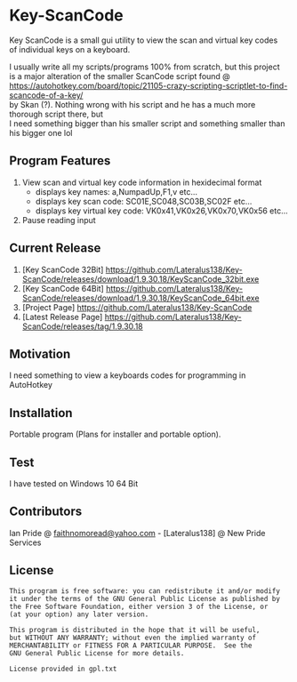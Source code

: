 # Key-ScanCode
Key ScanCode is a small gui utility to view the scan and virtual key codes<br />
of individual keys on a keyboard.<br />

I usually write all my scripts/programs 100% from scratch, but this project<br />
is a major alteration of the smaller ScanCode script found @<br />
https://autohotkey.com/board/topic/21105-crazy-scripting-scriptlet-to-find-scancode-of-a-key/<br />
by Skan (?). Nothing wrong with his script and he has a much more thorough script there, but<br />
I need something bigger than his smaller script and something smaller than his bigger one lol<br />

## Program Features
1. View scan and virtual key code information in hexidecimal format
	- displays key names: a,NumpadUp,F1,v etc...
	- displays key scan code: SC01E,SC048,SC03B,SC02F etc...
	- displays key virtual key code: VK0x41,VK0x26,VK0x70,VK0x56 etc...
2. Pause reading input
	
## Current Release
1. [Key ScanCode 32Bit]
	https://github.com/Lateralus138/Key-ScanCode/releases/download/1.9.30.18/KeyScanCode_32bit.exe
1. [Key ScanCode 64Bit]
	https://github.com/Lateralus138/Key-ScanCode/releases/download/1.9.30.18/KeyScanCode_64bit.exe
1. [Project Page]
	https://github.com/Lateralus138/Key-ScanCode
1. [Latest Release Page]
	https://github.com/Lateralus138/Key-ScanCode/releases/tag/1.9.30.18
	
## Motivation
I need something to view a keyboards codes for programming in AutoHotkey

## Installation

Portable program (Plans for installer and portable option).


## Test
I have tested on Windows 10 64 Bit

## Contributors

Ian Pride @ faithnomoread@yahoo.com - [Lateralus138] @ New Pride Services 

## License

	This program is free software: you can redistribute it and/or modify
    it under the terms of the GNU General Public License as published by
    the Free Software Foundation, either version 3 of the License, or
    (at your option) any later version.

    This program is distributed in the hope that it will be useful,
    but WITHOUT ANY WARRANTY; without even the implied warranty of
    MERCHANTABILITY or FITNESS FOR A PARTICULAR PURPOSE.  See the
    GNU General Public License for more details.

	License provided in gpl.txt